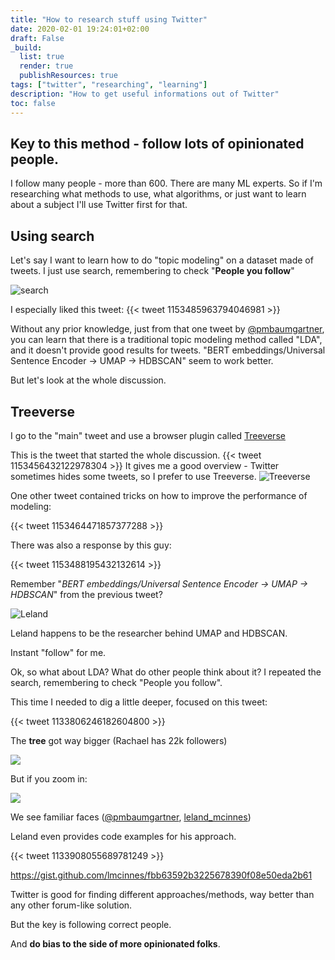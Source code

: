 ```yaml
---
title: "How to research stuff using Twitter"
date: 2020-02-01 19:24:01+02:00
draft: False
_build:
  list: true
  render: true
  publishResources: true
tags: ["twitter", "researching", "learning"]
description: "How to get useful informations out of Twitter"
toc: false
---
```


## Key to this method - follow lots of opinionated people. 

I follow many people - more than 600. There are many ML experts. So if I'm researching what methods to use, what algorithms, or just want to learn about a subject I'll use Twitter first for that.


## Using search
Let's say I want to learn how to do "topic modeling" on a dataset made of tweets.
I just use search, remembering to check "**People you follow**"

![search](/img/20210201183635.png)

I especially liked this tweet:
{{< tweet 1153485963794046981 >}}

Without any prior knowledge, just from that one tweet by [@pmbaumgartner](https://twitter.com/pmbaumgartner/), you can learn that there is a traditional topic modeling method called "LDA", and it doesn't provide good results for tweets. "BERT embeddings/Universal Sentence Encoder → UMAP → HDBSCAN" seem to work better.

But let's look at the whole discussion.

## Treeverse
I go to the "main" tweet and use a browser plugin called [Treeverse](https://treeverse.app/)

This is the tweet that started the whole discussion.
{{< tweet 1153456432122978304 >}}
It gives me a good overview - Twitter sometimes hides some tweets, so I prefer to use Treeverse.
![Treeverse](/img/20210201184238.png)

One other tweet contained tricks on how to improve the performance of modeling:

{{< tweet 1153464471857377288 >}}

There was also a response by this guy:

{{< tweet 1153488195432132614 >}}

Remember "*BERT embeddings/Universal Sentence Encoder → UMAP → HDBSCAN*" from the previous tweet?

![Leland](/img/20210201184524.png)

Leland happens to be the researcher behind UMAP and HDBSCAN. 

Instant "follow" for me.


Ok, so what about LDA? What do other people think about it?
I repeated the search, remembering to check "People you follow".

This time I needed to dig a little deeper, focused on this tweet:

{{< tweet 1133806246182604800 >}}

The **tree** got way bigger (Rachael has 22k followers)

![](/img/20210201185406.png)

But if you zoom in:

![](/img/20210201185506.png)

We see familiar faces ([@pmbaumgartner](https://twitter.com/pmbaumgartner/), [leland_mcinnes](https://twitter.com/leland_mcinnes)) 

Leland even provides code examples for his approach.

{{< tweet 1133908055689781249 >}}

https://gist.github.com/lmcinnes/fbb63592b3225678390f08e50eda2b61

Twitter is good for finding different approaches/methods, way better than any other forum-like solution.

But the key is following correct people. 

And **do bias to the side of more opinionated folks**.